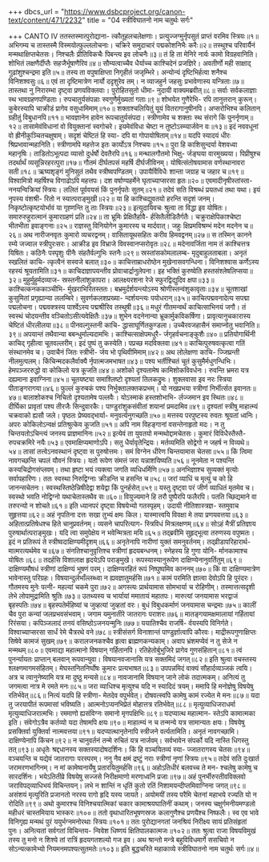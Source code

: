 +++
dbcs_url = "https://www.dsbcproject.org/canon-text/content/471/2232"
title = "04 स्त्रीविघातनो नाम चतुर्थः सर्गः"

+++
CANTO IV
ततस्तस्मात्पुरोद्याना-
त्कौतूहलचलेक्षणाः। 
प्रत्युज्जग्मुर्नृपसुतं 
प्राप्तं वरमिव स्त्रियः॥१॥
अभिगम्य च तास्तस्मै 
विस्मयोत्फुल्ललोचनाः। 
चक्रिरे समुदाचारं 
पद्मकोशनिभैः करैः॥२॥
तस्थुश्च परिवार्यैनं 
मन्मथाक्षिप्तचेतसः। 
निश्चलैः प्रीतिविकचैः 
पिबन्त्य इव लोचनैः॥३॥
तं हि ता मेनिरे नार्यः 
कामो विग्रहवानिति। 
शोभितं लक्षणैर्दीप्तैः 
सहजैर्भूषाणैरिव॥४॥
सौम्यत्वाच्चैव धैर्याच्च 
काश्चिदेनं प्रजज्ञिरे।
अवतीर्णो मही साक्षाद् 
गुढांशुश्चन्द्रमा इति॥५॥
तस्य ता वपुषाक्षिप्ता 
निगृहीतं जजृम्भिरे। 
अन्योन्यं दृष्टिभिर्हत्वा
शनैश्च विनिशश्वसुः॥६॥
एवं ता दृष्टिमात्रेण
नार्यो ददृशुरेव तम्। 
न व्याजहुर्न जहसुः 
प्रभावेणास्य यन्त्रिताः॥७॥
तास्तथा नु निरारम्भा 
दृष्ट्वा प्रणयविक्लवाः। 
पुरोहितसुतो धीमा-
नुदायी वाक्यमब्रवीत्॥८॥
सर्वाः सर्वकलाज्ञाः स्थ 
भावग्रहणपण्डिताः। 
रुपचातुर्यसंपन्नाः 
स्वगुणैर्मुख्यतां गताः॥९॥
शोभयेत गुणैरेभि-
रपि तानुत्तरान् कुरून्। 
कुबेरस्यापि चाक्रीडं 
प्रागेव वसुधामिमाम्॥१०॥
शक्ताश्चलियितुं यूयं 
वितरागानुषीनपि। 
अप्सरोभिश्च कलितान् 
ग्रहीतुं विबुधानपि॥११॥
भावज्ञानेन हावेन 
रूपचातुर्यसंपदा। 
स्त्रीणामेव च शक्ताः स्थ 
संरागे किं पुनर्नृणाम्॥१२॥
तासामेवंविधानां वो 
वियुक्तानां स्वगोचरे। 
इयमेवंविधा चेष्टा
न तुष्टोऽस्म्यार्जवेन वः॥१३॥
इदं नववधूनां वो 
ह्रीनीकुञ्चितचक्षुषाम्। 
सदृशं चेष्टितं हि स्या-
दपि वा गोपायोषिताम्॥१४॥
यदपि स्यादयं धीरः 
श्रिप्रभावान्महानिति। 
स्त्रीणामपि महत्तेज 
इतः कार्योऽत्र निश्चयः॥१५॥
पुरा हि काशिसुन्दर्या 
वेशवध्वा महानृषिः। 
ताडितोऽभूत्पदा व्यासो
दुर्धर्षो देवतैरपि॥१६॥
मन्थालगौतमो भिक्षु-
र्जङ्घया वारमुख्यया। 
पिप्रीषुश्च तदर्थार्थं 
व्यसून्निरहरत्पुरा॥१७॥
गौतमं दीर्घतपसं 
महर्षि दीर्घजीविनम्। 
योषित्संतोषयामास 
वर्णस्थानावरा सती॥१८॥
ऋष्यशृङ्गं मुनिसुतं 
तथैव स्त्रीष्वपण्डितम्। 
उपायैर्विविधैः शान्ता
जग्राह च जहार च॥१९॥
विश्वामित्रो महर्षिश्च 
विगाढोऽपि महत्तपः। 
दश वर्षाण्यहर्मेने
घृताच्याप्सरसा हृतः॥२०॥
एवमादीनृषीस्तांस्ता-
ननयन्विक्रियां स्त्रियः। 
ललितं पूर्ववयसं 
किं पुनर्नृपतेः सुतम्॥२१॥
तदेवं सति विश्रब्धं
प्रयतध्वं तथा यथा। 
इयं नृपस्य वंशश्री-
रितो न स्यात्पराङ्मुखी॥२२॥
या हि काश्चिद्युवतयो 
हरन्ति सदृशं जनम्। 
निकृष्टोत्कृष्टयोर्भावं 
या गृह्‍णन्ति तु ताः स्त्रियः॥२३॥
इत्युदायिवचः श्रुत्वा 
ता विद्धा इव योषितः। 
समारुरुहुरात्मानं 
कुमारग्रहणं प्रति॥२४॥
ता भ्रूमिः प्रेक्षितैर्हावै-
र्हसितैलीडितैर्गतैः। 
चक्रुराक्षेपिकाश्चेष्टा 
भीतभीता इवाङ्गनाः॥२५॥
राज्ञस्तु विनियोगेन 
कुमारस्य च मार्दवात्। 
जहुः क्षिप्रमविश्रम्भं
मदेन मदनेन च॥२६॥
अथ नारीजनवृतः 
कुमारो व्यचरद्वनम्। 
वासितायूथसहितः 
करीव हिमवद्वनम्॥२७॥
स तस्मिन् कानने रम्ये 
जज्वाल स्त्रीपुरःसरः। 
आक्रीड इव विभ्राजे 
विवस्वानप्सरोवृतः॥२८॥
मदेनावर्जिता नाम 
तं काश्चित्तत्र यिषितः। 
कठिनैः पस्पृशुः पीनैः
संहतैर्वल्गुभिः स्तनैः॥२९॥
स्रस्तांसकोमलालम्ब-
मृदुबाहुलताबला। 
अनृतं स्खलितं काचि-
त्कृत्वैनं सस्वजे बलात्॥३०॥
काचित्ताम्राधरोष्ठेन 
मुखेनासवगन्धिना। 
विनिशश्वास कर्णेऽस्य
रहस्यं श्रूयतामिति॥३१॥
काचिदाज्ञापयन्तीव 
प्रोवाचार्द्रानुलेपना। 
इह भक्तिं कुरुष्वेति
हस्तसंश्लेषलिप्सया॥३२॥
मुहुर्मुहुर्मदव्याज-
स्रस्तनीलांशुकापरा। 
आलक्ष्यरशना रेजे
स्फुरद्विद्युदिव क्षपा॥३३॥
काश्चित्कनककाञ्चीभि-
र्मुखराभिरितस्ततः। 
बभ्रमुर्दर्शयन्त्योऽस्य
श्रोणीस्तन्वंशुकावृताः॥३४॥
चूतशाखां कुसुमितां 
प्रगृह्यान्या ललम्बिरे। 
सुवर्णकलशप्रख्या-
न्दर्शयन्त्यः पयोधरान्॥३५॥
काचित्पद्मवनादेत्य 
सपद्मा पद्मलोचना। 
पद्मवक्त्रस्य पार्श्वेऽस्य
पद्मश्रीरिव तस्थुषी॥३६॥
मधुरं गीतमन्वर्थं 
काचित्साभिनयं जगौ। 
तं स्वस्थं चोदयन्तीव 
वञ्चितोऽसीत्यवेक्षितैः॥३७॥
शुभेन वदनेनान्या 
भ्रूकार्मुकविकर्षिणा। 
प्रावृत्यानुचकारास्य 
चेष्टितं धीरलीलया॥३८॥
पीनवल्गुस्तनी काचि-
द्धासाघूर्णितकुण्डला। 
उच्चैरवजहासैनं 
समाप्नोतु भवानिति॥३९॥
अपयान्तं तथैवान्या 
बबन्धुर्माल्यदामभिः। 
काश्चित्साक्षेपमधुरै-
र्जगृहर्वचनाङ्‍कुशैः॥४०॥
प्रतियोगार्थिनी काचिद् 
गृहीत्वा चूतवल्लरीम्। 
इदं पुष्पं तु कस्येति। 
पप्रच्छ मदविक्लवा॥४१॥
काचित्पुरुषवत्कृत्वा 
गतिं संस्थानमेव च। 
उवाचैनं जितः स्त्रीभी-
र्जय भो पृथिवीमिमाम्॥४२॥
अथ लोलेक्षणा काचि-
ज्जिघ्रन्ती नीलमुत्पलम्। 
किंचिन्मदकलैर्वाक्यै
र्नृपात्मजमभाषत॥४३॥
पश्य भर्तीश्चितं चूतं 
कुसुमैर्मधुगन्धिभिः। 
हेमपञ्जररुद्धो वा 
कोकिलो यत्र कूजति॥४४॥
अशोको दृश्यतामेष
कामिशोकविवर्धनः। 
रुवन्ति भ्रमरा यत्र 
दह्यमाना इवाग्निना॥४५॥
चूतयष्ट्या समाश्लिष्टो
दृश्यतां तिलकद्रुमः। 
शुक्लवासा इव नरः 
स्त्रिया पीताङ्गरागया॥४६॥
फुल्लं कुरुबकं पश्य 
निर्भुक्तालक्तकप्रभम्। 
यो नखप्रभया स्त्रीणां 
निर्भीर्त्सत इवानतः॥४७॥
बालाशोकश्च निचितो 
दृश्यतामेष पल्लवैः। 
योऽस्माकं हस्तशोभाभि-
र्लज्जमान इव स्थितः॥४८॥
दीर्घिका प्रावृतां पश्य 
तीरजैः सिन्दुवारकैः। 
पाण्डुरांशुकसंवीतां 
शयानां प्रमदामिव॥४९॥
दृश्यतां स्त्रीषु माहात्म्यं 
चक्रवाको ह्यसौ जले। 
पृष्ठतः प्रेष्यवद्भार्या-
मनुवर्त्यनुगच्छति॥५०॥
मत्तस्य परपुष्टस्य 
रुवतः श्रूयतां ध्वनिः। 
अपरः कोकिलोऽन्वक्षं 
प्रतिश्रुत्केव कूजति॥५१॥
अपि नाम विहङ्गानां 
वसन्तेनाहृतो मदः। 
न तु चिन्तयतोऽचिन्त्यं 
जनस्य प्राज्ञमानिनः॥५२॥
इत्येवं ता युवतयो 
मन्मथोद्दामचेतसः। 
कुमारं विविधैस्तैस्तै-
रुपचक्रमिरे नयैः॥५३॥
एवमाक्षिप्यमाणोऽपि। 
सतु धैर्यावृतेन्द्रियः। 
मर्तव्यमिति सोद्वेगो 
न जहर्ष न विव्यथे॥५४॥
तासां तत्त्वेऽनवस्थानं 
दृष्ट्वा स पुरुषोत्तमः। 
समं विग्नेन धीरेण
चिन्तयामास चेतसा॥५५॥
किं त्विमा नावगच्छन्ति 
चपलं यौवनं स्त्रियः। 
यतो रूपेण संमत्तं 
जरा यन्नाशयिष्यति॥५६॥
नूनमेता न पश्यन्ति
कस्यचिद्रोगसंप्लवम्। 
तथा हृष्टा भयं त्यक्त्वा 
जगति व्यधिधर्मिणि॥५७॥
अनभिज्ञाश्च सुव्यक्तं 
मृत्योः सर्वापहारिणः। 
ततः स्वस्था निरुद्विग्नाः 
क्रीडन्ति च हसन्ति च॥५८॥
जरां व्याधिं च मृत्युं च 
को हि जानन्सचेतनः। 
स्वस्थस्तिष्ठेन्निषीदेद्वा
शयेद्वा किं पुनर्हसेत्॥५९॥
यस्तु दृष्ट्वा परं जीर्ण
व्याधितं मृतमेव च। 
स्वस्थो भवति नोद्विग्नो 
यथाचेतास्तथैव सः॥६०॥
वियुज्यमाने हि तरौ 
पुष्पैरपि फलैरपि। 
पतति च्छिद्यमाने वा 
तरुरन्यो न शोचते॥६१॥
इति ध्यानपरं दृष्ट्वा 
विषयेभ्यो गतस्पृहम्। 
उदायी नीतिशास्त्रज्ञ-
स्तमुवाच सुहृत्तया॥६२॥
अहं नृपतिना दत्तः 
सखा तुभ्यं क्षमः किल। 
यास्मात्त्वयि विवक्षा मे 
तया प्रणयवत्तया॥६३॥
अहितात्प्रतिषेधश्च 
हिते चानुप्रवर्तनम्। 
व्यसने चापरित्याग-
स्त्रिविधं मित्रलक्षणम्॥६४॥
सोऽहं मैत्रीं प्रतिज्ञाय 
पुरुषार्थात्पराङ्मुखः। 
यदि त्वा समुपेक्षेय 
न भवेन्मित्रता मयि॥६५॥
तद्‍ब्रवीमि सुहृद्‍भूत्वा 
तरुणस्य वपुष्मतः। 
इदं न प्रतिरूपं ते 
स्त्रीष्वदाक्षिण्यमीदृशम्॥६६॥
अनृतेनापि नारीणां 
युक्तं समनुवर्तनम्। 
तद्‍व्रीडापरिहारार्थ-
मात्मरत्यर्थमेव च॥६७॥
संनतिश्चानुवृत्तिश्च
स्त्रीणां हृदयबन्धनम्। 
स्नेहस्य हि गुणा योनि-
र्मानकामाश्च योषितः॥६८॥
तदर्हसि विशालाक्ष 
हृदयेऽपि पराङ्मुखे। 
रूपस्यास्यानुरूपेण 
दाक्षिण्येनानुवर्तितुम्॥६९॥
दाक्षिण्यमौषधं स्त्रीणां 
दाक्षिण्यं भूषणं परम्। 
दाक्षिण्यरहितं रूपं 
निष्पुष्पमिव काननम्॥७०॥
किं वा दाक्षिण्यमात्रेण 
भावेनास्तु परिग्रहः। 
विषयान्दुर्लभाँल्लब्ध्वा 
न ह्यवज्ञातुमर्हसि॥७१॥
कामं परमिति ज्ञात्वा 
देवोऽपि हि पुरंदरः। 
गौतमस्य मुनेः पत्नी-
महल्यां चकमे पुरा॥७२॥
अगस्त्यः प्रार्थयामास 
सोमभार्या च रोहिणीम्। 
तस्मात्तत्सदृशी लेभे
लोपामुद्रामिति श्रुतिः॥७३॥
उतथ्यस्य च भार्यायां 
ममातायं महातपः। 
मारुत्यां जनयामास 
भरद्वाजं बृहस्पतिः॥७४॥
बृहस्पतेर्महिष्यां च 
जुव्हत्यां जुव्हतां वरः। 
बुधं विबुधकर्माणं 
जनयामास चन्द्रमाः॥७५॥
कालीं चैव पुरा कन्यां 
जलप्रभवसंभवाम्। 
जगाम यमुनातीरे
जातरागः पराशरः॥७६॥
मातङ्गयामक्षमालायां 
गर्हितायां रिरंसया। 
कपिञ्जलादं तनयं 
वसिष्ठोऽजनयन्मुनिः॥७७॥
ययातिश्चैव राजर्षि-
र्वयस्यपि विनिर्गते। 
विश्वाच्याप्सरसा सार्धं 
रेमे चैत्ररथे वने॥७८॥
स्त्रीसंसर्ग विनाशान्तं 
पाण्डुर्ज्ञात्वापि कौरवः। 
माद्रीरूपगुणाक्षिप्तः
सिषेवे कामजं सुखम्॥७९॥
करालजनकश्चैव 
हृत्वा ब्राह्मणकन्यकाम्। 
अवाप भ्रंशमप्येवं
न तु सेजे न मन्मथम्॥८०॥
एवमाद्या महात्मानो 
विषयान् गर्हितानपि।
रतिहेतोर्बुभुजिरे 
प्रागेव गुणसंहितान्॥८१॥
त्वं पुनर्न्यायतः प्राप्तान् 
बलवान् रूपवान्युवा। 
विषयानवजानासि 
यत्र सक्तमिदं जगत्॥८२॥
इति श्रुत्वा वचस्तस्य 
श्लक्ष्णमागमसंहितम्। 
मेघस्तनितनिर्घोषः 
कुमारः प्रत्यभाषत॥८३॥
उपपन्नमिदं वाक्यं 
सौहार्दव्यञ्जकं त्वयि।
अत्र च त्वानुनेष्यामि
यत्र मा दुष्ठु मन्यसे॥८४॥
नावजानामि विषयान् 
जाने लोकं तदात्मकम्। 
अनित्यं तु जगमत्वा 
नात्र मे रमते मनः॥८५॥
जरा व्याधिश्च मृत्युश्च
यदि न स्यादिदं त्रयम्। 
ममापि हि मनोज्ञेषु 
विषयेषु रतिर्भवेत्॥८६॥
नित्यं यदपि हि स्त्रीणा-
मेतदेव वपुर्भवेत्। 
दोषवत्स्वपि कामेषु 
कामं रज्येत मे मनः॥८७॥
यदा तु जरयापीतं 
रूपमासां भविष्यति। 
आत्मनोऽप्यनभिप्रेतं 
मोहात्तत्र रतिर्भवेत्॥८८॥
मृत्युव्याधिजराधर्मा
मृत्युव्याधिजरात्मभिः। 
रममाणो ह्यसंविग्नः 
समानो मृगपक्षिभिः॥८९॥
यदप्यात्थ महात्मान-
स्तेऽपि कामात्मका इति। 
संवेगोऽत्रैव कर्तव्यो 
यदा तेषामपि क्षयः॥९०॥
माहात्म्यं न च तन्मन्ये 
यत्र सामान्यतः क्षयः। 
विषयेषु प्रसक्तिर्वा 
युक्तिर्वा नात्मवत्तया॥९१॥
यदप्यात्थानृतेनापि 
स्त्रीजने वर्त्यतामिति। 
अनृतं नावगच्छामि। 
दाक्षिण्येनापि किंचन॥९२॥
न चानुवर्तनं तन्मे
रुचितं यत्र नार्जवम्। 
सर्वभावेन संपर्को 
यदि नास्ति धिगस्तु तत्॥९३॥
अधृतेः श्रद्दधानस्य 
सक्तस्यादोषदर्शिनः। 
किं हि वञ्चयितव्यं स्या-
ज्जातरागस्य चेतसः॥९४॥
वञ्चयन्ति च यद्येवं 
जातरागाः परस्परम्। 
ननु नैव क्षमं द्रष्टुं 
नराः स्त्रीणां नृणां स्त्रियः॥९५॥
तदेवं सति दुःखार्त 
जरामरणभागिनम्। 
न मां कामेष्वनार्येषु 
प्रतारयितुमर्हसि॥९६॥
अहोऽतिधीरं बलवच्च ते मन-
श्चलेषु कामेषु च सारदर्शिनः। 
भयेऽतितीव्रे विषयेषु सज्जसे 
निरीक्षमाणो मरणाध्वनि प्रजाः॥९७॥
अहं पुनर्भीरुरतीवविक्लवो 
जराविपद्‍व्याधिभयं विचिन्तयन्। 
लभे न शान्तिं न धृतिं कुतो रतिं 
निशामयन्दीप्तमिवाग्निना जगत्॥९८॥
असंशयं मृत्युरिति प्रजानतो 
नरस्य रागो हृदि यस्य जायते। 
अयोमयीं तस्य परैमि चेतनां 
महाभये रज्यति यो न रोदिति॥९९॥
अथो कुमारश्च विनिश्चयात्मिकां 
चकार कामाश्रयघातिनीं कथाम्। 
जनस्य चक्षुर्गमनीयमण्डलो 
महीधरं चास्तमियाय भास्करः॥१००॥
ततो वृथाधारितभूषणस्रजः 
कलागुणैश्च प्रणयैश्च निष्फलैः। 
स्व एव भावे विनिगृह्य मन्मथं 
पुरं ययुर्भग्नमनोरथाः स्त्रियः॥१०१॥
ततः पुरोद्यानगतां जनश्रियं 
निरीक्ष्य सायं प्रतिसंहृतां पुनः। 
अनित्यतां सर्वगतां विचिन्तय-
न्विवेश धिष्णयं क्षितिपालकात्मजः॥१०२॥
ततः श्रुत्वा राजा 
विषयविमुखं तस्य तु मनो 
न शिश्ये तां रात्रिं 
हृदयगतशल्यो गज इव।
अथ श्रान्तो मन्त्रे 
बहुविविधमार्गे ससचिवो 
न सोऽन्यत्कामेभ्यो 
नियमनमपश्यत्सुतमतेः॥१०३॥
इति बुद्धचरिते महाकाव्ये स्त्रीविघातनो 
नाम चतुर्थः सर्गः॥४॥
